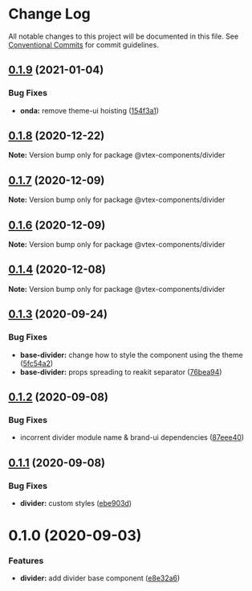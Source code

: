 # Change Log

All notable changes to this project will be documented in this file.
See [Conventional Commits](https://conventionalcommits.org) for commit guidelines.

## [0.1.9](https://github.com/vtex/onda/compare/@vtex-components/divider@0.1.8...@vtex-components/divider@0.1.9) (2021-01-04)


### Bug Fixes

* **onda:** remove theme-ui hoisting ([154f3a1](https://github.com/vtex/onda/commit/154f3a1fff21b4b66af3a31001b95881c2f68c1e))





## [0.1.8](https://github.com/vtex/onda/compare/@vtex-components/divider@0.1.7...@vtex-components/divider@0.1.8) (2020-12-22)

**Note:** Version bump only for package @vtex-components/divider





## [0.1.7](https://github.com/vtex/onda/compare/@vtex-components/divider@0.1.6...@vtex-components/divider@0.1.7) (2020-12-09)

**Note:** Version bump only for package @vtex-components/divider





## [0.1.6](https://github.com/vtex/onda/compare/@vtex-components/divider@0.1.4...@vtex-components/divider@0.1.6) (2020-12-09)

**Note:** Version bump only for package @vtex-components/divider





## [0.1.4](https://github.com/vtex/onda/compare/@vtex-components/divider@0.1.3...@vtex-components/divider@0.1.4) (2020-12-08)

**Note:** Version bump only for package @vtex-components/divider





## [0.1.3](https://github.com/vtex/onda/compare/@vtex-components/divider@0.1.2...@vtex-components/divider@0.1.3) (2020-09-24)


### Bug Fixes

* **base-divider:** change how to style the component using the theme ([5fc54a2](https://github.com/vtex/onda/commit/5fc54a200eb12f20cb0e17caff434a87c4bc5e45))
* **base-divider:** props spreading to reakit separator ([76bea94](https://github.com/vtex/onda/commit/76bea9463a9102002671e8e08232a872b48f237b))





## [0.1.2](https://github.com/vtex/onda/compare/@vtex-components/divider@0.1.1...@vtex-components/divider@0.1.2) (2020-09-08)


### Bug Fixes

* incorrent divider module name & brand-ui dependencies ([87eee40](https://github.com/vtex/onda/commit/87eee40ab477f6fd5b979e2d2c4a3c4a7f2f6477))





## [0.1.1](https://github.com/vtex/onda/compare/@vtex-components/divider@0.1.0...@vtex-components/divider@0.1.1) (2020-09-08)


### Bug Fixes

* **divider:** custom styles ([ebe903d](https://github.com/vtex/onda/commit/ebe903d418378ffdd2b460122cc0120c5bc8d45b))





# 0.1.0 (2020-09-03)


### Features

* **divider:** add divider base component ([e8e32a6](https://github.com/vtex/onda/commit/e8e32a67e8f57c90d0d802f595d99cd34f17be10))
